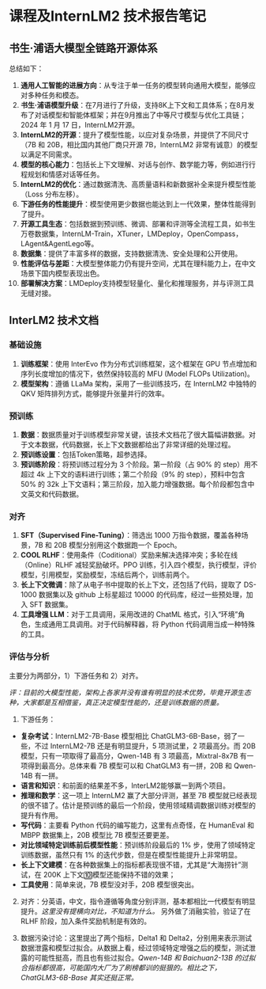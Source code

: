 # 课程及InternLM2 技术报告笔记

## 书生·浦语大模型全链路开源体系

总结如下：

1. **通用人工智能的进展方向**：从专注于单一任务的模型转向通用大模型，能够应对多种任务和模态。
2. **书生·浦语模型升级**：在7月进行了升级，支持8K上下文和工具体系；在8月发布了对话模型和智能体框架；并在9月推出了中等尺寸模型与优化工具链；2024 年 1 月 17 日，InternLM2开源。
3. **InternLM2的开源**：提升了模型性能，以应对复杂场景，并提供了不同尺寸（7B 和 20B，相比国内其他厂商只开源 7B，InternLM2 非常有诚意）的模型以满足不同需求。
4. **模型的核心能力**：包括长上下文理解、对话与创作、数学能力等，例如进行行程规划和情感对话等任务。
5. **InternLM2的优化**：通过数据清洗、高质量语料和新数据补全来提升模型性能（Loss 分布左移）。
6. **下游任务的性能提升**：模型使用更少数据也能达到上一代效果，整体性能得到了提升。
7. **开源工具生态**：包括数据到预训练、微调、部署和评测等全流程工具，如书生万卷数据集，InternLM-Train，XTuner，LMDeploy，OpenCompass，LAgent&AgentLego等。
8. **数据集**：提供了丰富多样的数据，支持数据清洗、安全处理和公开使用。
9. **性能评估与差距**：大模型整体能力仍有提升空间，尤其在理科能力上，在中文场景下国内模型表现出色。
10. **部署解决方案**：LMDeploy支持模型轻量化、量化和推理服务，并与评测工具无缝对接。

## InterLM2 技术文档

### 基础设施

1. **训练框架**：使用 InterEvo 作为分布式训练框架，这个框架在 GPU 节点增加和序列长度增加的情况下，依然保持较高的 MFU (Model FLOPs Utilization)。
2. **模型架构**：遵循 LLaMa 架构，采用了一些训练技巧，在 InternLM2 中独特的 QKV 矩阵排列方式，能够提升张量并行的效率。

### 预训练

1. **数据**：数据质量对于训练模型非常关键，该技术文档花了很大篇幅讲数据。对于文本数据，代码数据，长上下文数据都给出了非常详细的处理过程。
2. **预训练设置**：包括Token策略，超参选择。
3. **预训练阶段**：将预训练过程分为 3 个阶段。第一阶段（占 90% 的 step）用不超过 4k 上下文的语料进行训练；第二个阶段（9% 的 step），预料中包含 50% 的 32k 上下文语料；第三阶段，加入能力增强数据。每个阶段都包含中文英文和代码数据。

### 对齐

1. **SFT（Supervised Fine-Tuning）**：筛选出 1000 万指令数据，覆盖各种场景，7B 和 20B 模型分别用这个数据跑一个 Epoch。
2. **COOL RLHF**：使用条件（Coditional）奖励来解决选择冲突；多轮在线（Online）RLHF 减轻奖励破坏。PPO 训练，引入四个模型，执行模型，评价模型，引用模型，奖励模型，冻结后两个，训练前两个。
3. **长上下文微调**：除了从电子书中提取的长上下文，还包括了代码，提取了 DS-1000 数据集以及 github 上标星超过 10000 的代码库，经过一些预处理，加入 SFT 数据集。
4. **工具增强 LLM**：对于工具调用，采用改进的 ChatML 格式，引入“环境”角色，生成通用工具调用。对于代码解释器，将 Python 代码调用当成一种特殊的工具。

### 评估与分析

主要分为两部分，1）下游任务和 2）对齐。

*评：目前的大模型性能，架构上各家并没有谁有明显的技术优势，毕竟开源生态种，大家都是互相借鉴，真正决定模型性能的，还是训练数据的质量。* 

1. 下游任务：

* **复杂考试**：InternLM2-7B-Base 模型相比 ChatGLM3-6B-Base，弱了一些，不过 InternLM2-7B 还是有明显提升，5 项测试里，2 项最高分。而 20B 模型，只有一项取得了最高分，Qwen-14B 有 3 项最高，Mixtral-8x7B 有一项得到最高分。总体来看 7B 模型可以和 ChatGLM3 有一拼，20B 和 Qwen-14B 有一拼。
* **语言和知识**：和前面的结果差不多，InterLM2能够赢一到两个项目。
* **推理和数学**：这一项上 InternLM2 赢了大部分评测，甚至 7B 模型就已经表现的很不错了。估计是预训练的最后一个阶段，使用领域精调数据训练对模型的提升有作用。
* **写代码**：主要看 Python 代码的编写能力，这里有点奇怪，在 HumanEval 和 MBPP 数据集上，20B 模型比 7B 模型还要更差。
* **对比领域特定训练前后模型性能**：预训练阶段最后的 1% 步，使用了领域特定训练数据，虽然只有 1% 的迭代步数，但是在模型性能提升上非常明显。
* **长上下文建模**：在各种数据集上的指标都表现很不错，尤其是“大海捞针”测试，在 200K 上下文🔟模型还能保持不错的效果；
* **工具使用**：简单来说，7B 模型没对手，20B 模型很突出。

2. 对齐：分英语，中文，指令遵循等角度分别评测，基本都相比一代模型有明显提升。*这里没有提横向对比，不知道为什么。* 另外做了消融实验，验证了在 RLHF 阶段，加入条件奖励机制是有效的。

3. 数据污染讨论：这里提出了两个指标，Delta1 和 Delta2，分别用来表示测试数据泄露和模型过拟合。从数据上看，经过领域特定增强之后的模型，测试泄露的可能性挺高，而且也有些过拟合。*Qwen-14B 和 Baichuan2-13B 的过拟合指标都很高，可能国内大厂为了刷榜都训的挺狠的。相比之下，ChatGLM3-6B-Base 其实还挺正常。*

